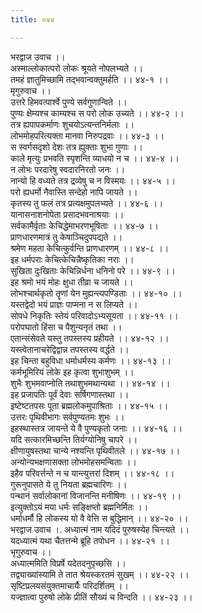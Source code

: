 ```yaml
---
title: ०४४

---
```

भरद्वाज उवाच ।।  
अस्माल्लोकात्परो लोकः श्रूयते नोपलभ्यते ।।  
तमहं ज्ञातुमिच्छामि तद्भवान्वक्तुमर्हति ।। ४४-१ ।।  
मृगुरुवाच ।।  
उत्तरे हिमवत्पार्श्वे पुण्ये सर्वगुणान्विते ।।  
पुण्यः क्षेम्यश्च काम्यश्च स परो लोक उच्यते ।। ४४-२ ।।  
तत्र ह्यपापकर्माणः शुचयोऽत्यन्तनिर्मलाः ।।  
लोभमोहपरित्यक्ता मानवा निरुपद्रवाः ।। ४४-३ ।।  
स स्वर्गसदृशो देशः तत्र ह्युक्ताः शुभा गुणाः ।।  
काले मृत्युः प्रभवति स्पृशन्ति व्याधयो न च ।। ४४-४ ।।  
न लोभः परदारेषु स्वदारनिरतो जनः ।।  
नान्यो हि वध्यते तत्र द्रव्येषु च न विस्मयः ।। ४४-५ ।।  
परो ह्यधर्मो नैवास्ति सन्देहो नापि जायते ।।  
कृतस्य तु फलं तत्र प्रत्यक्षमुपलभ्यते ।। ४४-६ ।।  
यानासनाशनोपेता प्रसादभवनाश्रयाः ।।  
सर्वकामैर्वृताः केचिद्धेमाभरणभूषिताः ।। ४४-७ ।।  
प्राणधारणमात्रं तु केषाञ्चिदुपपद्यते ।।  
श्रमेण महता केचित्कुर्वन्ति प्राणधारणम् ।। ४४-८ ।।  
इह धर्मपराः केचित्केचिन्नैष्कृतिका नराः ।।  
सुखिता दुःखिताः केचिन्निर्धना धनिनो परे ।। ४४-९ ।।  
इह श्रमो भयं मोहः क्षुधा तीव्रा च जायते ।।  
लोभश्चार्थकृतो तॄणां येन मुह्यन्त्यपण्डिताः ।। ४४-१० ।।  
यस्तद्वेदो भयं प्राज्ञः पाप्मना न स लिप्यते ।।  
सोपधे निकृतिः स्तेयं परिवादोऽभ्यसूयता ।। ४४-११ ।।  
परोपघातो हिंसा च पैशुन्यनृतं तथा ।।  
एतान्संसेवते यस्तु तपस्तस्य प्रहीयते ।। ४४-१२ ।।  
यस्त्वेतानाचरेद्विद्वान्न तपस्तस्य वर्द्धते ।।  
इह चिन्ता बहुविधा धर्माधर्मस्य कर्मणः ।। ४४-१३ ।।  
कर्मभूमिरियं लोके इह कृत्वा शुभाशुभम् ।।  
शुभैः शुभमवाप्नोति तथाशुभमथान्यथा ।। ४४-१४ ।।  
इह प्रजापतिः पूर्वं देवाः सर्षिगणास्तथा ।।  
इष्टेष्टतपसः पूता ब्रह्मलोकमुपाश्रिताः ।। ४४-१५ ।।  
उत्तरः पृथिवीभागः सर्वपुण्यतमः शुभः ।।  
इहस्थास्तत्र जायन्ते ये वै पुण्यकृतो जनाः ।। ४४-१६ ।।  
यदि सत्कारमिच्छन्ति तिर्यग्योनिषु चापरे ।।  
क्षीणायुषस्तथा चान्ये नश्यन्ति पृथिवीतले ।। ४४-१७ ।।  
अन्योन्यभक्षणासक्ता लोभमोहसमन्विताः ।।  
इहैव परिवर्त्तन्ते न च यान्त्युत्तरां दिशम् ।। ४४-१८ ।।  
गुरूनुपासते ये तु नियता ब्रह्मचारिणः ।।  
पन्थानं सर्वालोकानां विजानन्ति मनीषिणः ।। ४४-१९ ।।  
इत्युक्तोऽयं मया धर्मः सङ्क्षिप्तो ब्रह्मनिर्मितः ।।  
धर्माधर्मौ हि लोकस्य यो वै वेत्ति स बुद्धिमान् ।। ४४-२० ।।  
भरद्वाज उवाच ।. अध्यात्मं नाम यदिदं पुरुषस्येह चिन्त्यते ।।  
यदध्यात्मं यथा चैतत्तन्मे ब्रूहि तपोधन ।। ४४-२१ ।।  
भृगुरुवाच ।।  
अध्यात्ममिति विप्रर्षे यदेतदनुपृच्छसि ।।  
तद्व्याख्यांस्यामि ते तात श्रेयस्करतमं सुखम् ।। ४४-२२ ।।  
सृष्टिप्रलयसंयुक्तमाचार्यैः परिदर्शितम् ।।  
यज्ज्ञात्वा पुरुषो लोके प्रीतिं सौख्यं च विन्दति ।। ४४-२३ ।।
